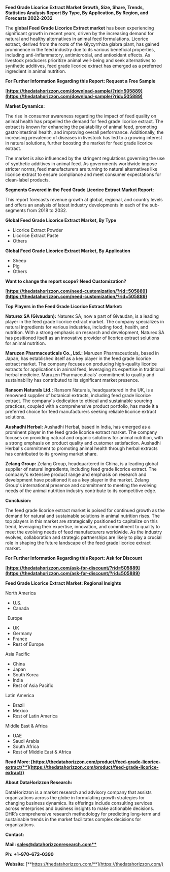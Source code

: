 ﻿**Feed Grade Licorice Extract  Market Growth, Size, Share, Trends, Statistics Analysis Report By Type, By Application, By Region, and Forecasts 2022-2032**

The **global Feed Grade Licorice Extract market** has been experiencing significant growth in recent years, driven by the increasing demand for natural and healthy alternatives in animal feed formulations. Licorice extract, derived from the roots of the Glycyrrhiza glabra plant, has gained prominence in the feed industry due to its various beneficial properties, including anti-inflammatory, antimicrobial, and antioxidant effects. As livestock producers prioritize animal well-being and seek alternatives to synthetic additives, feed grade licorice extract has emerged as a preferred ingredient in animal nutrition. 

**For Further Information Regarding this Report: Request a Free Sample**	

[**https://thedatahorizzon.com/download-sample/?rid=505889](https://thedatahorizzon.com/download-sample/?rid=505889)** 

**Market Dynamics:**

The rise in consumer awareness regarding the impact of feed quality on animal health has propelled the demand for feed grade licorice extract. The extract is known for enhancing the palatability of animal feed, promoting gastrointestinal health, and improving overall performance. Additionally, the increasing prevalence of diseases in livestock has led to a growing interest in natural solutions, further boosting the market for feed grade licorice extract.

The market is also influenced by the stringent regulations governing the use of synthetic additives in animal feed. As governments worldwide impose stricter norms, feed manufacturers are turning to natural alternatives like licorice extract to ensure compliance and meet consumer expectations for clean-label products.

**Segments Covered in the Feed Grade Licorice Extract Market Report:** 

This report forecasts revenue growth at global, regional, and country levels and offers an analysis of latest industry developments in each of the sub-segments from 2018 to 2032.

**Global Feed Grade Licorice Extract Market, By Type**

- Licorice Extract Powder
- Licorice Extract Paste
- Others

**Global Feed Grade Licorice Extract Market, By Application**

- Sheep
- Pig
- Others

**Want to change the report scope? Need Customization?**

[**https://thedatahorizzon.com/need-customization/?rid=505889](https://thedatahorizzon.com/need-customization/?rid=505889)** 

**Top Players in the Feed Grade Licorice Extract Market:**

**Naturex SA (Givaudan):** Naturex SA, now a part of Givaudan, is a leading player in the feed grade licorice extract market. The company specializes in natural ingredients for various industries, including food, health, and nutrition. With a strong emphasis on research and development, Naturex SA has positioned itself as an innovative provider of licorice extract solutions for animal nutrition.

**Maruzen Pharmaceuticals Co., Ltd.:** Maruzen Pharmaceuticals, based in Japan, has established itself as a key player in the feed grade licorice extract market. The company focuses on producing high-quality licorice extracts for applications in animal feed, leveraging its expertise in traditional herbal medicine. Maruzen Pharmaceuticals' commitment to quality and sustainability has contributed to its significant market presence.

**Ransom Naturals Ltd.:** Ransom Naturals, headquartered in the UK, is a renowned supplier of botanical extracts, including feed grade licorice extract. The company's dedication to ethical and sustainable sourcing practices, coupled with a comprehensive product portfolio, has made it a preferred choice for feed manufacturers seeking reliable licorice extract solutions.

**Aushadhi Herbal:** Aushadhi Herbal, based in India, has emerged as a prominent player in the feed grade licorice extract market. The company focuses on providing natural and organic solutions for animal nutrition, with a strong emphasis on product quality and customer satisfaction. Aushadhi Herbal's commitment to promoting animal health through herbal extracts has contributed to its growing market share.

**Zelang Group:** Zelang Group, headquartered in China, is a leading global supplier of natural ingredients, including feed grade licorice extract. The company's extensive product range and emphasis on research and development have positioned it as a key player in the market. Zelang Group's international presence and commitment to meeting the evolving needs of the animal nutrition industry contribute to its competitive edge.

**Conclusion:**

The feed grade licorice extract market is poised for continued growth as the demand for natural and sustainable solutions in animal nutrition rises. The top players in this market are strategically positioned to capitalize on this trend, leveraging their expertise, innovation, and commitment to quality to meet the evolving needs of feed manufacturers worldwide. As the industry evolves, collaboration and strategic partnerships are likely to play a crucial role in shaping the future landscape of the feed grade licorice extract market.

**For Further Information Regarding this Report: Ask for Discount**	

[**https://thedatahorizzon.com/ask-for-discount/?rid=505889](https://thedatahorizzon.com/ask-for-discount/?rid=505889)**  

**Feed Grade Licorice Extract Market: Regional Insights**

North America

- U.S.
- Canada

` `Europe

- UK
- Germany
- France
- Rest of Europe

Asia Pacific

- China
- Japan
- South Korea
- India
- Rest of Asia Pacific

Latin America

- Brazil
- Mexico
- Rest of Latin America

Middle East & Africa

- UAE
- Saudi Arabia
- South Africa
- Rest of Middle East & Africa

**Read More: [https://thedatahorizzon.com/product/feed-grade-licorice-extract/**](https://thedatahorizzon.com/product/feed-grade-licorice-extract/)** 

**About DataHorizzon Research:**

DataHorizzon is a market research and advisory company that assists organizations across the globe in formulating growth strategies for changing business dynamics. Its offerings include consulting services across enterprises and business insights to make actionable decisions. DHR’s comprehensive research methodology for predicting long-term and sustainable trends in the market facilitates complex decisions for organizations.

**Contact:**

**Mail: [sales@datahorizzonresearch.com**](mailto:sales@datahorizzonresearch.com)**

**Ph:** **+1–970–672–0390**

**Website:** [**https://thedatahorizzon.com/**](https://thedatahorizzon.com/)

